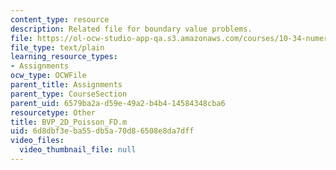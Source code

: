 ```yaml
---
content_type: resource
description: Related file for boundary value problems.
file: https://ol-ocw-studio-app-qa.s3.amazonaws.com/courses/10-34-numerical-methods-applied-to-chemical-engineering-fall-2005/6d8dbf3eba55db5a70d86508e8da7dff_BVP_2D_Poisson_FD.m
file_type: text/plain
learning_resource_types:
- Assignments
ocw_type: OCWFile
parent_title: Assignments
parent_type: CourseSection
parent_uid: 6579ba2a-d59e-49a2-b4b4-14584348cba6
resourcetype: Other
title: BVP_2D_Poisson_FD.m
uid: 6d8dbf3e-ba55-db5a-70d8-6508e8da7dff
video_files:
  video_thumbnail_file: null
---
```

